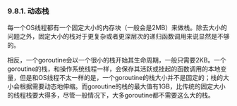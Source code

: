 ### 9.8.1. 动态栈

每一个OS线程都有一个固定大小的内存块（一般会是2MB）来做栈。除去大小的问题之外，固定大小的栈对于更复杂或者更深层次的递归函数调用来说显然是不够的。

相反，一个goroutine会以一个很小的栈开始其生命周期，一般只需要2KB。一个goroutine的栈，和操作系统线程一样，会保存其活跃或挂起的函数调用的本地变量，但是和OS线程不太一样的是，一个goroutine的栈大小并不是固定的；栈的大小会根据需要动态地伸缩。而goroutine的栈的最大值有1GB，比传统的固定大小的线程栈要大得多，尽管一般情况下，大多goroutine都不需要这么大的栈。

